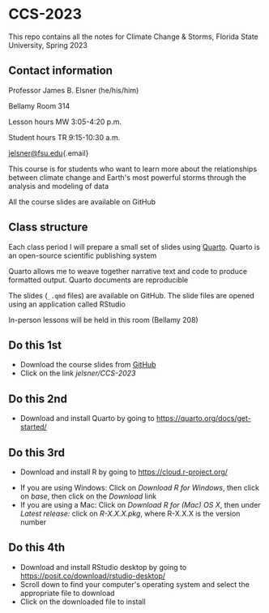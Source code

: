 # CCS-2023

This repo contains all the notes for Climate Change & Storms, Florida State University, Spring 2023

## Contact information

Professor James B. Elsner (he/his/him)

Bellamy Room 314

Lesson hours MW 3:05-4:20 p.m.

Student hours TR 9:15-10:30 a.m.

[jelsner\@fsu.edu](mailto:jelsner@fsu.edu){.email}

This course is for students who want to learn more about the relationships between climate change and Earth's most powerful storms through the analysis and modeling of data

All the course slides are available on GitHub

## Class structure

Each class period I will prepare a small set of slides using [Quarto](https://quarto.org/). Quarto is an open-source scientific publishing system

Quarto allows me to weave together narrative text and code to produce formatted output. Quarto documents are reproducible

The slides (`_.qmd` files) are available on GitHub. The slide files are opened using an application called RStudio

In-person lessons will be held in this room (Bellamy 208)

## Do this 1st

* Download the course slides from [GitHub](https://github.com/jelsner/)
* Click on the link _jelsner/CCS-2023_

## Do this 2nd

* Download and install Quarto by going to <https://quarto.org/docs/get-started/>

## Do this 3rd

* Download and install R by going to <https://cloud.r-project.org/>
-   If you are using Windows: Click on *Download R for Windows*, then click on *base*, then click on the *Download* link
-   If you are using a Mac: Click on *Download R for (Mac) OS X*, then under *Latest release:* click on *R-X.X.X.pkg*, where R-X.X.X is the version number


## Do this 4th

* Download and install RStudio desktop by going to <https://posit.co/download/rstudio-desktop/>
* Scroll down to find your computer's operating system and select the appropriate file to download
* Click on the downloaded file to install
